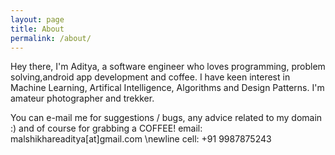 ```yaml
---
layout: page
title: About
permalink: /about/
---
```


Hey there,
I'm Aditya, a software engineer who loves programming, problem solving,android app development and coffee.
I have keen interest in Machine Learning, Artifical Intelligence, Algorithms and Design Patterns.
I'm amateur photographer and trekker.

You can e-mail me for suggestions / bugs, any advice related to my domain :) and of course for grabbing a COFFEE!
email: malshikhareaditya[at]gmail.com
\newline
cell: +91 9987875243

